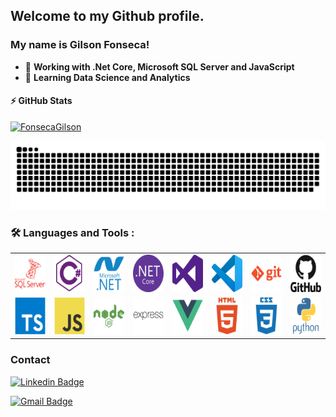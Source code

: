 
## Welcome to my Github profile.

### My name is Gilson Fonseca!

- 🔭 **Working with .Net Core, Microsoft SQL Server and JavaScript**
- 🌱 **Learning Data Science and Analytics**

#### ⚡ GitHub Stats

[![FonsecaGilson](https://github-readme-stats.vercel.app/api/top-langs/?username=FonsecaGilson&hide=html&theme=dracula)](https://github.com/FonsecaGilson/)

![GitHub Snake dark](https://github.com/FonsecaGilson/FonsecaGilson/blob/output/github-contribution-grid-snake-dark.svg)

 ### :hammer_and_wrench: Languages and Tools :
 
<table>
 <tr>
 
  <td>
   <img src="https://github.com/devicons/devicon/blob/master/icons/microsoftsqlserver/microsoftsqlserver-plain-wordmark.svg" title="Microsoft SQL Server" alt="Microsoft SQL Server" width="60" height="60" class="images" />
  </td>

  <td>
   <img src="https://github.com/devicons/devicon/blob/master/icons/csharp/csharp-line.svg" title="C#" alt="C#" width="60" height="60" class="images"/>
  </td>

  <td>
   <img src="https://github.com/devicons/devicon/blob/master/icons/dot-net/dot-net-plain-wordmark.svg" title=".Net" alt=".Net" width="60" height="60"/>
  </td>

  <td>
   <img src="https://github.com/devicons/devicon/blob/master/icons/dotnetcore/dotnetcore-original.svg" title=".Net Core" alt=".Net Core" width="60" height="60"/>
  </td>
  
   <td>
   <img src="https://github.com/devicons/devicon/blob/master/icons/visualstudio/visualstudio-plain.svg" title="Visual Studio" alt="Visual Studio" width="60" height="60"/>
  </td>

  <td>
   <img src="https://github.com/devicons/devicon/blob/master/icons/vscode/vscode-original.svg" title="VS Code" alt="VS Code" width="60" height="60"/>
  </td>
  
  <td>
  <img src="https://github.com/devicons/devicon/blob/master/icons/git/git-plain-wordmark.svg" title="Git" alt="Git" width="60" height="60"/>
 </td>
  
 <td>
  <img src="https://github.com/devicons/devicon/blob/master/icons/github/github-original-wordmark.svg" title="Github" alt="Github" width="60" height="60"/>
 </td>
 
 </tr>
 
 <tr>
  
  <td>
   <img src="https://github.com/devicons/devicon/blob/master/icons/typescript/typescript-original.svg" title="TypeScript" alt="TypeScript" width="60" height="60"/>
  </td>

  <td>
   <img src="https://github.com/devicons/devicon/blob/master/icons/javascript/javascript-original.svg" title="Javascript" alt="Javascript" width="60" height="60"/>
  </td>
  
  <td>
   <img src="https://github.com/devicons/devicon/blob/master/icons/nodejs/nodejs-plain-wordmark.svg" title="Node Js" alt="Node Js" width="60" height="60"/>
  </td>

  <td>
   <img src="https://github.com/devicons/devicon/blob/master/icons/express/express-original-wordmark.svg" title="Express" alt="Express" width="60" height="60"/>
  </td>

  <td>
   <img src="https://github.com/devicons/devicon/blob/master/icons/vuejs/vuejs-original.svg" title="VueJs" alt="VueJs" width="60" height="60"/>
  </td>

  <td>
   <img src="https://github.com/devicons/devicon/blob/master/icons/html5/html5-plain-wordmark.svg" title="HTML 5" alt="HTML 5" width="60" height="60"/>
  </td>

  <td>
   <img src="https://github.com/devicons/devicon/blob/master/icons/css3/css3-plain-wordmark.svg" title="CSS 3" alt="CSS 3" width="60" height="60"/>
  </td>

  <td>
   <img src="https://github.com/devicons/devicon/blob/master/icons/python/python-original-wordmark.svg" title="Python" alt="Python" width="60" height="60"/>
  </td>
  
 </tr>
 
</tr>

</table>
 
### Contact 

[![Linkedin Badge](https://img.shields.io/badge/-GilsonFonseca-blue?style=flat-square&logo=Linkedin&logoColor=white&link=https://www.linkedin.com/in/FonsecaGilson/)](https://www.linkedin.com/in/FonsecaGilson/)

[![Gmail Badge](https://img.shields.io/badge/-gf.gilsonfonseca@gmail.com-c14438?style=flat-square&logo=Gmail&logoColor=white&link=mailto:gf.gilsonfonseca@gmail.com)](mailto:gf.gilsonfonseca@gmail.com)
 

